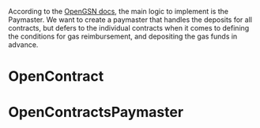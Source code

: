 According to the [OpenGSN docs](https://docs.opengsn.org/contracts/#paying-for-your-user-s-meta-transaction), the main logic to implement is the Paymaster. We want to create a paymaster that handles the deposits for all contracts, but defers to the individual contracts when it comes to defining the conditions for gas reimbursement, and depositing the gas funds in advance.


# OpenContract



# OpenContractsPaymaster

